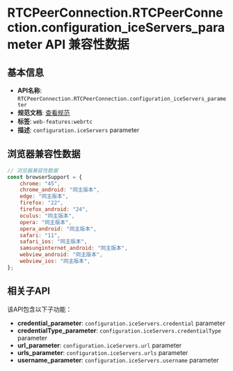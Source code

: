 # RTCPeerConnection.RTCPeerConnection.configuration_iceServers_parameter API 兼容性数据

## 基本信息

- **API名称**: `RTCPeerConnection.RTCPeerConnection.configuration_iceServers_parameter`
- **规范文档**: [查看规范](https://w3c.github.io/webrtc-pc/#dom-rtcconfiguration-iceservers)
- **标签**: `web-features:webrtc`
- **描述**: `configuration.iceServers` parameter

## 浏览器兼容性数据

```javascript
// 浏览器兼容性数据
const browserSupport = {
    chrome: "45",
    chrome_android: "同主版本",
    edge: "同主版本",
    firefox: "22",
    firefox_android: "24",
    oculus: "同主版本",
    opera: "同主版本",
    opera_android: "同主版本",
    safari: "11",
    safari_ios: "同主版本",
    samsunginternet_android: "同主版本",
    webview_android: "同主版本",
    webview_ios: "同主版本",
};

```

## 相关子API

该API包含以下子功能：

- **credential_parameter**: `configuration.iceServers.credential` parameter
- **credentialType_parameter**: `configuration.iceServers.credentialType` parameter
- **url_parameter**: `configuration.iceServers.url` parameter
- **urls_parameter**: `configuration.iceServers.urls` parameter
- **username_parameter**: `configuration.iceServers.username` parameter

